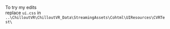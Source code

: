 To try my edits<br>
replace `ui.css` in `..\ChilloutVR\ChilloutVR_Data\StreamingAssets\Cohtml\UIResources\CVRTest\`
